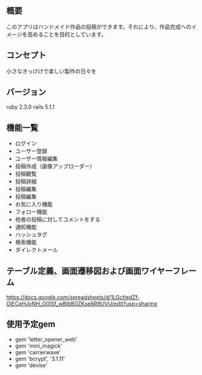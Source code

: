 ## 概要
このアプリはハンドメイド作品の投稿ができます。それにより、作品完成へのイメージを高めることを目的としています。

## コンセプト
小さなきっけけで楽しい製作の日々を

## バージョン
ruby 2.3.0
rails 5.1.1

## 機能一覧
* ログイン
* ユーザー登録
* ユーザー情報編集
* 投稿作成（画像アップローダー）
* 投稿観覧
* 投稿詳細
* 投稿編集
* 投稿編集
* お気に入り機能
* フォロー機能
* 他者の投稿に対してコメントをする
* 通知機能
* ハッシュタグ
* 検索機能
* ダイレクトメール

## テーブル定義、画面遷移図および画面ワイヤーフレーム
https://docs.google.com/spreadsheets/d/1LGctledZf-OlECeHJvNH_O0ISf_wBlbB0ZKse8R9UVU/edit?usp=sharing

## 使用予定gem
* gem 'letter_opener_web'
* gem 'mini_magick'
* gem 'carrierwave'
* gem 'bcrypt', '3.1.11'
* gem 'devise'
